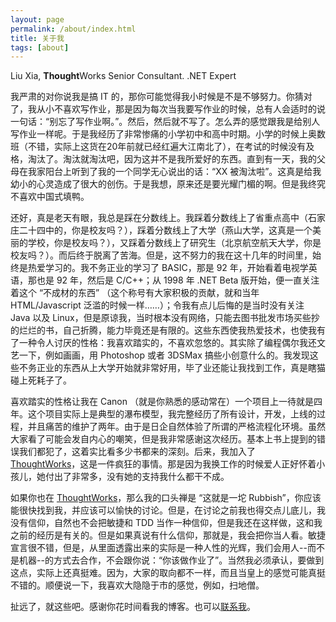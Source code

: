 ```yaml
---
layout: page
permalink: /about/index.html
title: 关于我
tags: [about]
---
```


<p class="text-center">Liu Xia, <strong>Thought</strong>Works Senior Consultant. .NET Expert</p>

我严肃的对你说我是搞 IT 的，那你可能觉得我小时候是不是不够努力。你猜对了，我从小不喜欢写作业，那是因为每次当我要写作业的时候，总有人会适时的说一句话：“别忘了写作业啊。”。然后，然后就不写了。怎么弄的感觉跟我是给别人写作业一样呢。于是我经历了非常惨痛的小学初中和高中时期。小学的时候上奥数班（不错，实际上这货在20年前就已经红遍大江南北了），在考试的时候没有及格，淘汰了。淘汰就淘汰吧，因为这并不是我所爱好的东西。直到有一天，我的父母在我家阳台上听到了我的一个同学无心说出的话：“XX 被淘汰啦”。这真是给我幼小的心灵造成了很大的创伤。于是我想，原来还是要光耀门楣的啊。但是我终究不喜欢中国式填鸭。

还好，真是老天有眼，我总是踩在分数线上。我踩着分数线上了省重点高中（石家庄二十四中的，你是校友吗？），踩着分数线上了大学（燕山大学，这真是一个美丽的学校，你是校友吗？），又踩着分数线上了研究生（北京航空航天大学，你是校友吗？）。而后终于脱离了苦海。但是，这不努力的我在这十几年的时间里，始终是热爱学习的。我不务正业的学习了 BASIC，那是 92 年，开始看着电视学英语，那也是 92 年，然后是 C/C++；从 1998 年 .NET Beta 版开始，便一直关注着这个 “不成材的东西” （这个称号有大家积极的贡献，就和当年 HTML/Javascript 泛滥的时候一样……）；令我有点儿后悔的是当时没有关注 Java 以及 Linux，但是原谅我，当时根本没有网络，只能去图书批发市场买些抄的烂烂的书，自己折腾，能力毕竟还是有限的。这些东西使我热爱技术，也使我有了一种令人讨厌的性格：我喜欢踏实的，不喜欢忽悠的。其实除了编程偶尔我还文艺一下，例如画画，用 Photoshop 或者 3DSMax 搞些小创意什么的。我发现这些不务正业的东西从上大学开始就非常好用，毕了业还能让我找到工作，真是瞎猫碰上死耗子了。

喜欢踏实的性格让我在 Canon （就是你熟悉的感动常在）一个项目上一待就是四年。这个项目实际上是典型的瀑布模型，我完整经历了所有设计，开发，上线的过程，并且痛苦的维护了两年。由于是日企自然体验了所谓的严格流程化环境。虽然大家看了可能会发自内心的嘲笑，但是我非常感谢这次经历。基本上书上提到的错误我们都犯了，这着实比看多少书都来的深刻。后来，我加入了 [ThoughtWorks](http://www.thoughtworks.com)，这是一件疯狂的事情。那是因为我换工作的时候爱人正好怀着小孩儿，她付出了非常多，没有她的支持我什么都干不成。

如果你也在 [ThoughtWorks](http://www.thoughtworks.com)，那么我的口头禅是 “这就是一坨 Rubbish”，你应该能很快找到我，并应该可以愉快的讨论。但是，在讨论之前我也得交点儿底儿，我没有信仰，自然也不会把敏捷和 TDD 当作一种信仰，但是我还在这样做，这和我之前的经历是有关的。但是如果真说有什么信仰，那就是，我会把你当人看。敏捷宣言很不错，但是，从里面透露出来的实际是一种人性的光辉，我们会用人--而不是机器--的方式去合作，不会跟你说：“你该做作业了”。当然我必须承认，要做到这点，实际上还真挺难。因为，大家的取向都不一样，而且当皇上的感觉可能真挺不错的。顺便说一下，我喜欢大隐隐于市的感觉，例如，扫地僧。

扯远了，就这些吧。感谢你花时间看我的博客。也可以[联系我](mailto:lxconan@gmail.com)。
